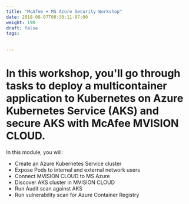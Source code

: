 ```yaml
---
title: "McAfee + MS Azure Security Workshop"
date: 2018-08-07T08:30:11-07:00
weight: 190
draft: false
tags:
  
  
---
```

# In this workshop, you'll go through tasks to deploy a multicontainer application to Kubernetes on Azure Kubernetes Service (AKS) and secure AKS with McAfee MVISION CLOUD.

In this module, you will:

- Create an Azure Kubernetes Service cluster
- Expose Pods to internal and external network users
- Connect MVISION CLOUD to MS Azure
- Discover AKS cluster in MVISION CLOUD
- Run Audit scan against AKS
- Run vulnerability scan for Azure Container Registry



